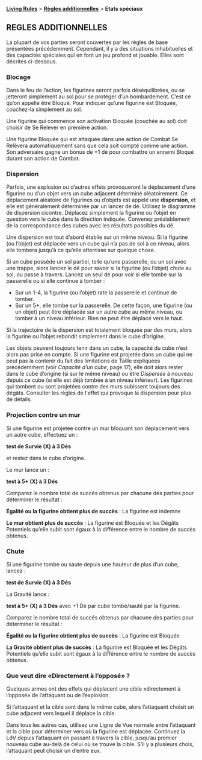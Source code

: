**[Living Rules](../contents.md)** > **[Règles additionnelles](contents.md)** > **Etats spéciaux**

## REGLES ADDITIONNELLES

La plupart de vos parties seront couvertes par les règles de base présentées précédemment. Cependant, il y a des situations inhabituelles et des capacités spéciales qui en font un jeu profond et jouable. Elles sont décrites ci-dessous.

### Blocage
Dans le feu de l’action, les figurines seront parfois déséquilibrées, ou se jetteront simplement au sol pour se protéger d’un bombardement. C’est ce qu’on appelle être Bloqué. Pour indiquer qu’une figurine est Bloquée, couchez-la simplement au sol.

Une figurine qui commence son activation Bloquée (couchée au sol) doit choisir de Se Relever en première action.

Une figurine Bloquée qui est attaquée dans une action de Combat Se Relèvera automatiquement sans que cela soit compté comme une action. Son adversaire gagne un bonus de +1 dé pour combattre un ennemi Bloqué durant son action de Combat.

### Dispersion
Parfois, une explosion ou d’autres effets provoqueront le déplacement d’une figurine ou d’un objet vers un cube adjacent déterminé aléatoirement. Ce déplacement aléatoire de figurines ou d’objets est appelé une **dispersion**, et elle est généralement déterminée par un lancer de dé. Utilisez le diagramme de dispersion cicontre. Déplacez simplement la figurine ou l’objet en question vers le cube dans la direction indiquée. Convenez préalablement de la correspondance des cubes avec les résultats possibles du dé.

Une dispersion est tout d’abord établie sur un même niveau. Si la figurine (ou l’objet) est déplacée vers un cube qui n’a pas de sol à ce niveau, alors elle tombera jusqu’à ce qu’elle atterrisse sur quelque chose.

Si un cube possède un sol partiel, telle qu’une passerelle, ou un sol avec une trappe, alors lancez le dé pour savoir si la figurine (ou l’objet) chute au sol, ou passe à travers. Lancez un seul dé pour voir si elle tombe sur la passerelle ou si elle continue à tomber :

+ Sur un 1-4, la figurine (ou l’objet) rate la passerelle et continue de tomber.
+ Sur un 5+, elle tombe sur la passerelle. De cette façon, une figurine (ou un objet) peut être déplacée sur un autre cube au même niveau, ou tomber à un niveau inférieur. Rien ne peut être déplacé vers le haut.

Si la trajectoire de la dispersion est totalement bloquée par des murs, alors la figurine ou l’objet rebondit simplement dans le cube d’origine.

Les objets peuvent toujours tenir dans un cube, la capacité du cube n’est alors pas prise en compte. Si une figurine est projetée dans un cube qui ne peut pas la contenir du fait des limitations de Taille expliquées précédemment (voir _Capacité d’un cube_, page 17), elle doit alors rester dans le cube d’origine (si sur le même niveau) ou être _Dispersée_ à nouveau depuis ce cube (si elle est déjà tombée à un niveau inférieur). Les figurines qui tombent ou sont projetées contre des murs subissent toujours des dégâts. Consulter les règles de l'effet qui provoque la dispersion pour plus de détails.

### Projection contre un mur
Si une figurine est projetée contre un mur bloquant son déplacement vers un autre cube, effectuez un :

**test de Survie (X) à 3 Dés**

et restez dans le cube d’origine.

Le mur lance un :

**test à 5+ (X) à 3 Dés**

Comparez le nombre total de succés obtenus par chacune des parties pour déterminer le résultat :

**Égalité ou la figurine obtient plus de succès** : La figurine est indemne

**Le mur obtient plus de succès** : La figurine est Bloquée et les Dégâts Potentiels qu’elle subit sont égaux à la différence entre le nombre de succès obtenus.

### Chute
Si une figurine tombe ou saute depuis une hauteur de plus d’un cube, lancez :

**test de Survie (X) à 3 Dés**

La Gravité lance :

**test à 5+ (X) à 3 Dés** avec +1 Dé par cube tombé/sauté par la figurine.

Comparez le nombre total de succés obtenus par chacune des parties pour déterminer le résultat :

**Égalité ou la figurine obtient plus de succès** : La figurine est Bloquée

**La Gravité obtient plus de succès** : La figurine est Bloquée et les Dégâts Potentiels qu’elle subit sont égaux à la différence entre le nombre de succès obtenus.

### Que veut dire «Directement à l’opposé» ?
Quelques armes ont des effets qui déplacent une cible «directement à l’opposé» de l’attaquant ou de l’explosion.

Si l’attaquant et la cible sont dans le même cube, alors l’attaquant choisit un cube adjacent vers lequel il déplace la cible.

Dans tous les autres cas, utilisez une Ligne de Vue normale entre l’attaquant et la cible pour déterminer vers où la figurine est déplacée. Continuez la LdV depuis l’attaquant en passant à travers la cible, jusqu’au premier nouveau cube au-delà de celui où se trouve la cible. S’il y a plusieurs choix, l’attaquant peut choisir un d’entre eux.

